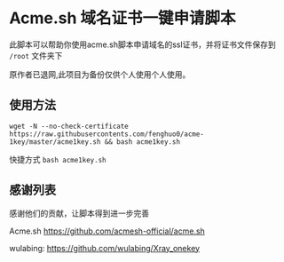 # Acme.sh 域名证书一键申请脚本

此脚本可以帮助你使用acme.sh脚本申请域名的ssl证书，并将证书文件保存到 `/root` 文件夹下

原作者已退网,此项目为备份仅供个人使用个人使用。

## 使用方法

```shell
wget -N --no-check-certificate https://raw.githubusercontents.com/fenghuo0/acme-1key/master/acme1key.sh && bash acme1key.sh
```

快捷方式 `bash acme1key.sh`

## 感谢列表

感谢他们的贡献，让脚本得到进一步完善

Acme.sh https://github.com/acmesh-official/acme.sh

wulabing: https://github.com/wulabing/Xray_onekey

